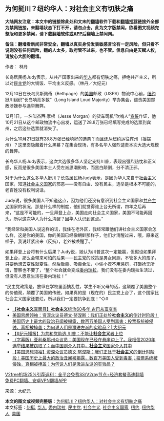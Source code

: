  <h2>为何挺川？纽约华人：对社会主义有切肤之痛</h2> <p class="notice"><b>大陆网友注意：本文中的链接除此处和文末的<a href="https://github.com/bannedbook/fanqiang" >翻墙</a>软件下载和<a href="https://github.com/killgcd/justmysocks/blob/master/README.md">翻墙推荐</a>链接外全部为禁网链接，未翻墙状态下打不开，请勿点击。此为文字版禁闻，欲看图文视频完整版和更多禁闻，请下载<a href="https://github.com/bannedbook/fanqiang">翻墙软件或APP</a>后翻墙上禁闻网。</p><p>备注：翻墙看新闻非常安全，翻墙以真实身份发表敏感言论有一定风险，但只看不说则没有任何风险，翻的人太多，政府管不过来，也不管。信息自由是天赋人权，请放心大胆的翻墙。</b></p>  <div class="entry"> <p>作者： 林丹</p> <p id="conimg">长岛居民杨Judy表示，从共产国家出来的<a href="https://www.bannedbook.org/bnews/tag/%e5%8d%8e%e4%ba%ba/" class="st_tag internal_tag" rel="tag" title="标签 华人 下的日志">华人</a>都有切肤之痛，拒绝共产主义，所以对<a href="https://www.bannedbook.org/bnews/tag/%e6%b0%91%e4%b8%bb%e5%85%9a/" class="st_tag internal_tag" rel="tag" title="标签 民主党 下的日志">民主党</a>的大锅饭、平均主义反感。（林丹／大纪元）</p> <p>12月10日在长岛贝斯佩奇（Bethpage）的<a href="https://www.bannedbook.org/bnews/tag/%e7%be%8e%e5%9b%bd/" class="st_tag internal_tag" rel="tag" title="标签 美国 下的日志">美国</a>邮政（USPS）物流中心前，<a href="https://www.bannedbook.org/bnews/tag/%e7%ba%bd%e7%ba%a6/" class="st_tag internal_tag" rel="tag" title="标签 纽约 下的日志">纽约</a>挺川组织“长岛响亮多数”（Long Island Loud Majority）举办集会，谴责美国邮政涉嫌参与选举舞弊。</p> <p>12月1日，一名叫杰西·摩根（Jesse Morgan）的货车司机“吹哨人”<span class='wp_keywordlink'><a href="https://www.bannedbook.org/forum5/topic17.html" title="宣誓与预言" target="_blank">宣誓</a></span>作证，他10月21日从这个邮政物流中心出发，运送了28.8万张已经填写完成的选票到宾州，之后这些选票就消失了。</p>  <p>为什么10月21日就有28.8万张已经填好的选票？而且还从纽约运往宾州（摇摆州）？这里面隐藏着什么黑幕？在集会现场，有多名华人强烈谴责本次大选大规模的舞弊。</p> <p>长岛华人杨Judy表示，这次大选很多华人坚定支持川普，表现出强烈热忱和正义感，反而是很多美国本土人受左派思潮影响，而黑白颠倒，分不清正邪。</p> <p></p> <p></p>  <p>对于为什么这么多华人挺川？长岛居民杨Judy表示，是因为华人来自于<a href="https://www.bannedbook.org/bnews/tag/%e7%a4%be%e4%bc%9a%e4%b8%bb%e4%b9%89/" class="st_tag internal_tag" rel="tag" title="标签 社会主义 下的日志">社会主义</a>国家，知道<a href="https://www.bannedbook.org/bnews/tag/%E7%A4%BE%E4%BC%9A%E4%B8%BB%E4%B9%89%E5%9B%BD%E5%AE%B6/" class="st_tag internal_tag" rel="tag" title="标签 社会主义国家 下的日志">社会主义国家</a>的邪恶——没有自由、没有民主，选举是根本不可能的，老百姓没有权利说话。</p> <p>Judy说，很多美国人不知道这点，因为他们还没有意识到社会主义国家和<span class='wp_keywordlink'><a href="https://www.bannedbook.org/forum2/topic6177.html" title="《共产主义的终极目的》" target="_blank">共产主义</a></span>国家的状况，那是什么样的制度，他们就觉得谁上台无所谓，四年之后再来，“这是不可能的，一旦拜登上台，美国走向社会主义国家，美国不可能再回头。所以这次华人为什么清醒？因华人认识到这点。”</p> <p>“我经常和美国人说这样的话，我住在老外区，我经常跟他们讲社会主义国家会怎么样，这是你的美国，你的美国已经像朝鲜那样子，他们才清醒过来，哦，原来这样子，我说赶紧出来（反抗），老外被唤醒了。”</p> <p>如果拜登上台将有什么后果？Judy说，她认为川普这次一定能赢，但假设如果拜登上台，那么会带来可怕的后果——民主党的政策是男女同厕，不管多大的孩子，只要他想去变性就变性，然后贩毒、吸毒合法，小偷小摸不用惩罚，打砸抢无所谓，警察也不要了，“整个社会就会变成<a href="https://www.bannedbook.org/bnews/tag/%e5%a7%94%e5%86%85%e7%91%9e%e6%8b%89/" class="st_tag internal_tag" rel="tag" title="标签 委内瑞拉 下的日志">委内瑞拉</a>，我们没有在委内瑞拉生活过，但没有人愿意生活在委内瑞拉！”</p>  <p>“民主党政策是，放纵在学校里面搞乱性，学生不听父母的话，这颠覆了美国整个的价值观，颠覆了美国的传统，如果真的是（现在的）民主党上台了，这个国家比社会主义国家还要烂，所以我们一定要抗争到底！”◇#</p> <ul class='op-related-articles' title='相关阅读'> <li><a href='https://www.bannedbook.org/bnews/bannedvideo/20201211/1445499.html' target='_blank'>【<b>社会主义</b>真面目】<b>社会主义</b>统治60多年 古巴从富变贫</a></li> <li><a href='https://www.bannedbook.org/bnews/cbnews/20201210/1445401.html' target='_blank'>美国思想领袖：资深众议员德文·努涅斯：我们正处於<b>社会主义</b>的倒计时阶段！美国历史上最大的政治丑闻被揭露，数百万美国人受到毒害；投票系统被侵蚀，真相被掩盖；为何说人们是激进左派的实验品？| 大纪元</a></li> <li><a href='https://www.bannedbook.org/bnews/bannedvideo/20201210/1445394.html' target='_blank'>【#纪元播报】为共和党助选 川普：不能让<b>社会主义</b>者上位</a></li> <li><a href='https://www.bannedbook.org/bnews/bannedvideo/20201210/1445159.html' target='_blank'>（字幕版）亚利桑那州众议员：美国现在已经在悬崖边上了。我相信2020年选举结果被窃取了；而中国则介入其中，<b>社会主义</b>国家介入其中</a></li> <li><a href='https://www.bannedbook.org/bnews/bannedvideo/20201210/1445137.html' target='_blank'>【美国思想领袖】资深众议员德文·努涅斯：我们正处于<b>社会主义</b>的倒计时阶段！美国历史上最大的政治丑闻被揭露，数百万美国人受到毒害；投票系统被侵蚀，真相被掩盖；为何说人们是激进左派的实验品？</a></li> </ul> <p class="texttj"> <a href="https://github.com/bannedbook/fanqiang/wiki/V2ray%E6%9C%BA%E5%9C%BA" target="_blank">V2free机场25%引荐返利：全平台免费SS/V2ray节点+经济套餐高速翻墙</a><br/> <a href="https://github.com/bannedbook/fanqiang/wiki/%E7%A6%81%E9%97%BB%E7%BD%91%E5%AE%89%E5%8D%93%E7%BF%BB%E5%A2%99%E6%96%B0%E9%97%BBAPP" target="_blank">免费PC翻墙、安卓VPN翻墙APP</a></p><p> 来源：<span class='wp_keywordlink_affiliate'><a href="http://www.epochtimes.com/" title="大纪元" target="_blank">大纪元</a></span> </p><a name='sharetosocial'></a>       <div><b>本文的图文或视频完整版</b>：<a href='https://www.bannedbook.org/bnews/cbnews/20201212/1446115.html'>为何挺川？纽约华人：对社会主义有切肤之痛</a></div>  </div><!--END ENTRY--> <div class="postfooter"> <div>本文标签：<a href="https://www.bannedbook.org/bnews/tag/%e4%bd%95%e6%8c%ba/" rel="tag">何挺</a>, <a href="https://www.bannedbook.org/bnews/tag/%e5%8d%8e%e4%ba%ba/" rel="tag">华人</a>, <a href="https://www.bannedbook.org/bnews/tag/%e5%a7%94%e5%86%85%e7%91%9e%e6%8b%89/" rel="tag">委内瑞拉</a>, <a href="https://www.bannedbook.org/bnews/tag/%e6%b0%91%e4%b8%bb%e5%85%9a/" rel="tag">民主党</a>, <a href="https://www.bannedbook.org/bnews/tag/%e7%a4%be%e4%bc%9a%e4%b8%bb%e4%b9%89/" rel="tag">社会主义</a>, <a href="https://www.bannedbook.org/bnews/tag/%E7%A4%BE%E4%BC%9A%E4%B8%BB%E4%B9%89%E5%9B%BD%E5%AE%B6/" rel="tag">社会主义国家</a>, <a href="https://www.bannedbook.org/bnews/tag/%e7%ba%bd%e7%ba%a6/" rel="tag">纽约</a>, <a href="https://www.bannedbook.org/bnews/tag/%E7%BA%BD%E7%BA%A6%E5%8D%8E%E4%BA%BA/" rel="tag">纽约华人</a>, <a href="https://www.bannedbook.org/bnews/tag/%e7%be%8e%e5%9b%bd/" rel="tag">美国</a></div>  </div><!--END POSTFOOTER--> 